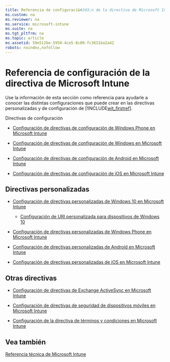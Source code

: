 ```yaml
---
title: Referencia de configuraci&#243;n de la directiva de Microsoft Intune
ms.custom: na
ms.reviewer: na
ms.service: microsoft-intune
ms.suite: na
ms.tgt_pltfrm: na
ms.topic: article
ms.assetid: 59e512be-5950-4ce5-8c00-fc3631ba2a42
robots: noindex,nofollow
---
```

# Referencia de configuraci&#243;n de la directiva de Microsoft Intune
Use la información de esta sección como referencia para ayudarle a conocer las distintas configuraciones que puede crear en las directivas personalizadas y de configuración de [!INCLUDE[wit_firstref](../Token/wit_firstref_md.md)].

Directivas de configuración

-   [Configuración de directivas de configuración de Windows Phone en Microsoft Intune](../Topic/Windows-Phone-configuration-policy-settings-in-Microsoft-Intune.md)

-   [Configuración de directivas de configuración de Windows en Microsoft Intune](../Topic/Windows-configuration-policy-settings-in-Microsoft-Intune.md)

-   [Configuración de directivas de configuración de Android en Microsoft Intune](../Topic/Android-configuration-policy-settings-in-Microsoft-Intune.md)

-   [Configuración de directivas de configuración de iOS en Microsoft Intune](../Topic/iOS-configuration-policy-settings-in-Microsoft-Intune.md)

## Directivas personalizadas

-   [Configuración de directivas personalizadas de Windows 10 en Microsoft Intune](../Topic/Windows-10-custom-policy-settings-in-Microsoft-Intune.md)

    -   [Configuración de URI personalizada para dispositivos de Windows 10](../Topic/Custom-URI-settings-for-Windows-10-devices.md)

-   [Configuración de directivas personalizadas de Windows Phone en Microsoft Intune](../Topic/Windows-Phone-custom-policy-settings-in-Microsoft-Intune.md)

-   [Configuración de directivas personalizadas de Android en Microsoft Intune](../Topic/Android-custom-policy-settings-in-Microsoft-Intune.md)

-   [Configuración de directivas personalizadas de iOS en Microsoft Intune](../Topic/iOS-custom-policy-settings-in-Microsoft-Intune.md)

## Otras directivas

-   [Configuración de directivas de Exchange ActiveSync en Microsoft Intune](../Topic/Exchange-ActiveSync-policy-settings-in-Microsoft-Intune.md)

-   [Configuración de directivas de seguridad de dispositivos móviles en Microsoft Intune](../Topic/Mobile-device-security-policy-settings-in-Microsoft-Intune.md)

-   [Configuración de la directiva de términos y condiciones en Microsoft Intune](../Topic/Terms-and-condition-policy-settings-in-Microsoft-Intune.md)

## Vea también
[Referencia técnica de Microsoft Intune](../Topic/Technical-reference-for-Microsoft-Intune.md)

